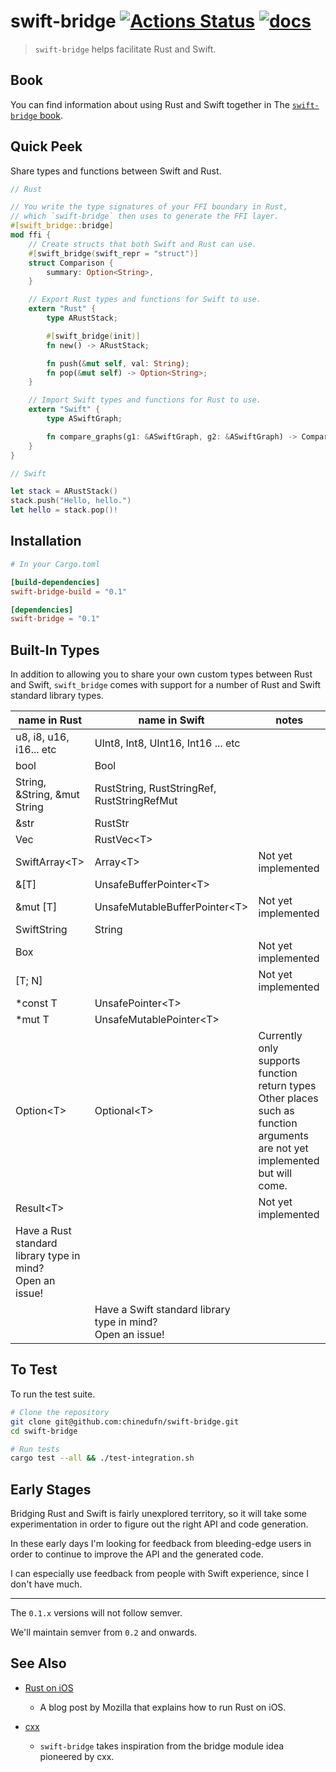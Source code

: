 # swift-bridge [![Actions Status](https://github.com/chinedufn/swift-bridge/workflows/test/badge.svg)](https://github.com/chinedufn/swift-bridge/actions) [![docs](https://docs.rs/swift-bridge/badge.svg)](https://docs.rs/swift-bridge)

> `swift-bridge` helps facilitate Rust and Swift.

## Book

You can find information about using Rust and Swift together in The [`swift-bridge` book](https://chinedufn.github.io/swift-bridge).

## Quick Peek

Share types and functions between Swift and Rust.

```rust
// Rust

// You write the type signatures of your FFI boundary in Rust,
// which `swift-bridge` then uses to generate the FFI layer.
#[swift_bridge::bridge]
mod ffi {
    // Create structs that both Swift and Rust can use.
    #[swift_bridge(swift_repr = "struct")]
    struct Comparison {
        summary: Option<String>,
    }

    // Export Rust types and functions for Swift to use.
    extern "Rust" {
        type ARustStack;

        #[swift_bridge(init)]
        fn new() -> ARustStack;

        fn push(&mut self, val: String);
        fn pop(&mut self) -> Option<String>;
    }

    // Import Swift types and functions for Rust to use.
    extern "Swift" {
        type ASwiftGraph;

        fn compare_graphs(g1: &ASwiftGraph, g2: &ASwiftGraph) -> Comparison;
    }
}
```

```swift
// Swift

let stack = ARustStack()
stack.push("Hello, hello.")
let hello = stack.pop()!
```

## Installation

```toml
# In your Cargo.toml

[build-dependencies]
swift-bridge-build = "0.1"

[dependencies]
swift-bridge = "0.1"
```

## Built-In Types

In addition to allowing you to share your own custom types between Rust and Swift,
`swift_bridge` comes with support for a number of Rust and Swift standard library types.

| name in Rust                                                    | name in Swift                                                    | notes                                                                                                                                      |
| ---                                                             | ---                                                              | ---                                                                                                                                        |
| u8, i8, u16, i16... etc                                         | UInt8, Int8, UInt16, Int16 ... etc                               |                                                                                                                                            |
| bool                                                            | Bool                                                             |                                                                                                                                            |
| String, &String, &mut String                                    | RustString, RustStringRef, RustStringRefMut                      |                                                                                                                                            |
| &str                                                            | RustStr                                                          |                                                                                                                                            |
| Vec<T>                                                          | RustVec\<T>                                                      |                                                                                                                                            |
| SwiftArray\<T>                                                  | Array\<T>                                                        | Not yet implemented                                                                                                                        |
| &[T]                                                            | UnsafeBufferPointer\<T>                                          |                                                                                                                                            |
| &mut [T]                                                        | UnsafeMutableBufferPointer\<T>                                   | Not yet implemented                                                                                                                        |
| SwiftString                                                     | String                                                           |                                                                                                                                            |
| Box<T>                                                          |                                                                  | Not yet implemented                                                                                                                        |
| [T; N]                                                          |                                                                  | Not yet implemented                                                                                                                        |
| *const T                                                        | UnsafePointer\<T>                                                |                                                                                                                                            |
| *mut T                                                          | UnsafeMutablePointer\<T>                                         |                                                                                                                                            |
| Option\<T>                                                      | Optional\<T>                                                     | Currently only supports function return types <br />  Other places such as function arguments are not yet implemented but will come.<br /> |
| Result\<T>                                                      |                                                                  | Not yet implemented                                                                                                                        |
| Have a Rust standard library type in mind?<br /> Open an issue! |                                                                  |                                                                                                                                            |
|                                                                 | Have a Swift standard library type in mind?<br /> Open an issue! |                                                                                                                                            |

## To Test

To run the test suite.

```sh
# Clone the repository
git clone git@github.com:chinedufn/swift-bridge.git
cd swift-bridge

# Run tests
cargo test --all && ./test-integration.sh
```

## Early Stages

Bridging Rust and Swift is fairly unexplored territory, so it will take some experimentation in order to
figure out the right API and code generation.

In these early days I'm looking for feedback from bleeding-edge users in order to continue to improve the
API and the generated code.

I can especially use feedback from people with Swift experience, since I don't have much.

---

The `0.1.x` versions will not follow semver.

We'll maintain semver from `0.2` and onwards.

## See Also

- [Rust on iOS](https://mozilla.github.io/firefox-browser-architecture/experiments/2017-09-06-rust-on-ios.html)
  - A blog post by Mozilla that explains how to run Rust on iOS.

- [cxx](https://github.com/dtolnay/cxx)
  - `swift-bridge` takes inspiration from the bridge module idea pioneered by cxx.
